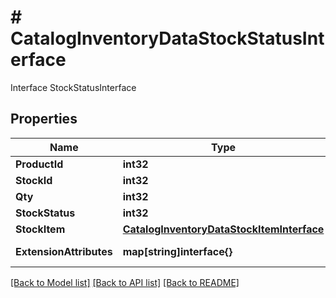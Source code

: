 # # CatalogInventoryDataStockStatusInterface
Interface StockStatusInterface

## Properties 


Name | Type | Description | Notes
------------ | ------------- | ------------- | -------------
**ProductId**| **int32** |   |
**StockId**| **int32** |   |
**Qty**| **int32** |   |
**StockStatus**| **int32** |   |
**StockItem**| [**CatalogInventoryDataStockItemInterface**](CatalogInventoryDataStockItemInterface.md) |   |
**ExtensionAttributes**| **map[string]interface{}** | ExtensionInterface class for @see \\Magento\\CatalogInventory\\Api\\Data\\StockStatusInterface  | [optional]


[[Back to Model list]](../../README.md#models) [[Back to API list]](../../README.md#endpoints) [[Back to README]](../../README.md)

